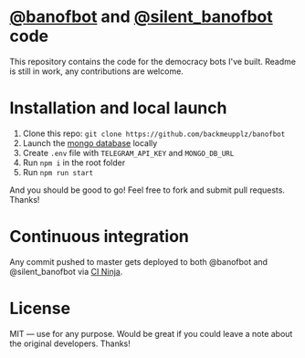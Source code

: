# [@banofbot](https://telegram.me/banofbot) and [@silent_banofbot](https://telegram.me/banofbot) code
This repository contains the code for the democracy bots I've built. Readme is still in work, any contributions are welcome.

# Installation and local launch
1. Clone this repo: `git clone https://github.com/backmeupplz/banofbot`
2. Launch the [mongo database](https://www.mongodb.com/) locally
3. Create `.env` file with `TELEGRAM_API_KEY` and `MONGO_DB_URL`
4. Run `npm i` in the root folder
5. Run `npm run start`

And you should be good to go! Feel free to fork and submit pull requests. Thanks!

# Continuous integration
Any commit pushed to master gets deployed to both @banofbot and @silent_banofbot via [CI Ninja](https://github.com/backmeupplz/ci-ninja).

# License
MIT — use for any purpose. Would be great if you could leave a note about the original developers. Thanks!
